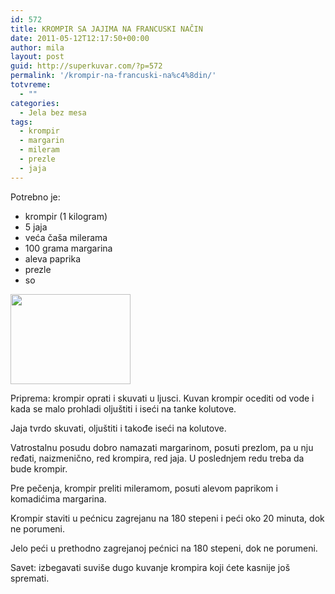 ```yaml
---
id: 572
title: KROMPIR SA JAJIMA NA FRANCUSKI NAČIN
date: 2011-05-12T12:17:50+00:00
author: mila
layout: post
guid: http://superkuvar.com/?p=572
permalink: '/krompir-na-francuski-na%c4%8din/'
totvreme:
  - ""
categories:
  - Jela bez mesa
tags:
  - krompir
  - margarin
  - mileram
  - prezle
  - jaja
---
```

Potrebno je:

  * krompir (1 kilogram)
  * 5 jaja
  * veća čaša milerama
  * 100 grama margarina
  * aleva paprika
  * prezle
  * so

<img class="alignnone size-full wp-image-707" title="krompirnafrancuskinacin" src="//superkuvar.com/wp-content/uploads/2011/05/krompirnafrancuskinacin.jpg" alt="" width="192" height="144" /> 

Priprema: krompir oprati i skuvati u ljusci. Kuvan krompir ocediti od vode i kada se malo prohladi oljuštiti i iseći na tanke kolutove.

Jaja tvrdo skuvati, oljuštiti i takođe iseći na kolutove.

Vatrostalnu posudu dobro namazati margarinom, posuti prezlom, pa u nju ređati, naizmenično, red krompira, red jaja. U poslednjem redu treba da bude krompir.

Pre pečenja, krompir preliti mileramom, posuti alevom paprikom i komadićima margarina.

Krompir staviti u pećnicu zagrejanu na 180 stepeni i peći oko 20 minuta, dok ne porumeni.

Jelo peći u prethodno zagrejanoj pećnici na 180 stepeni, dok ne porumeni.

Savet: izbegavati suviše dugo kuvanje krompira koji ćete kasnije još spremati.